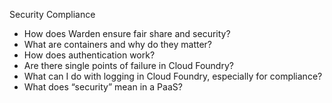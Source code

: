 Security Compliance

*	How does Warden ensure fair share and security?
*	What are containers and why do they matter?
*	How does authentication work?
*	Are there single points of failure in Cloud Foundry?
*	What can I do with logging in Cloud Foundry, especially for compliance?
*	What does “security” mean in a PaaS?
